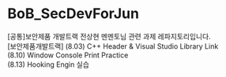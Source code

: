 # BoB_SecDevForJun
[공통]보안제품 개발트랙 전상현 멘멘토님 관련 과제 레파지토리입니다.  
[보안제품개발트랙]
(8.03) C++ Header & Visual Studio Library Link  
(8.10) Window Console Print Practice  
(8.13) Hooking Engin 실습  
